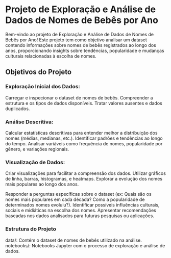 
# Projeto de Exploração e Análise de Dados de Nomes de Bebês por Ano

Bem-vindo ao projeto de Exploração e Análise de Dados de Nomes de Bebês por Ano! Este projeto tem como objetivo analisar um dataset contendo informações sobre nomes de bebês registrados ao longo dos anos, proporcionando insights sobre tendências, popularidade e mudanças culturais relacionadas à escolha de nomes.

## Objetivos do Projeto

### Exploração Inicial dos Dados:

Carregar e inspecionar o dataset de nomes de bebês.
Compreender a estrutura e os tipos de dados disponíveis.
Tratar valores ausentes e dados duplicados.


### Análise Descritiva:

Calcular estatísticas descritivas para entender melhor a distribuição dos nomes (médias, medianas, etc.).
Identificar padrões e tendências ao longo do tempo.
Analisar variáveis como frequência de nomes, popularidade por gênero, e variações regionais.

### Visualização de Dados:

Criar visualizações para facilitar a compreensão dos dados.
Utilizar gráficos de linha, barras, histogramas, e heatmaps.
Explorar a evolução dos nomes mais populares ao longo dos anos.


Responder a perguntas específicas sobre o dataset (ex: Quais são os nomes mais populares em cada década? Como a popularidade de determinados nomes evoluiu?).
Identificar possíveis influências culturais, sociais e midiáticas na escolha dos nomes.
Apresentar recomendações baseadas nos dados analisados para futuras pesquisas ou aplicações.

### Estrutura do Projeto
data/: Contém o dataset de nomes de bebês utilizado na análise.
notebooks/: Notebooks Jupyter com o processo de exploração e análise de dados.
